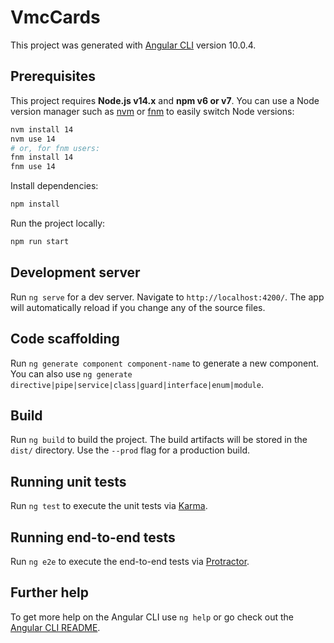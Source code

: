 # VmcCards

This project was generated with [Angular CLI](https://github.com/angular/angular-cli) version 10.0.4.

## Prerequisites

This project requires **Node.js v14.x** and **npm v6 or v7**. You can use a Node version manager such as [nvm](https://github.com/nvm-sh/nvm) or [fnm](https://github.com/Schniz/fnm) to easily switch Node versions:

```sh
nvm install 14
nvm use 14
# or, for fnm users:
fnm install 14
fnm use 14
```

Install dependencies:

```sh
npm install
```

Run the project locally:

```sh
npm run start
```

## Development server

Run `ng serve` for a dev server. Navigate to `http://localhost:4200/`. The app will automatically reload if you change any of the source files.

## Code scaffolding

Run `ng generate component component-name` to generate a new component. You can also use `ng generate directive|pipe|service|class|guard|interface|enum|module`.

## Build

Run `ng build` to build the project. The build artifacts will be stored in the `dist/` directory. Use the `--prod` flag for a production build.

## Running unit tests

Run `ng test` to execute the unit tests via [Karma](https://karma-runner.github.io).

## Running end-to-end tests

Run `ng e2e` to execute the end-to-end tests via [Protractor](http://www.protractortest.org/).

## Further help

To get more help on the Angular CLI use `ng help` or go check out the [Angular CLI README](https://github.com/angular/angular-cli/blob/master/README.md).
